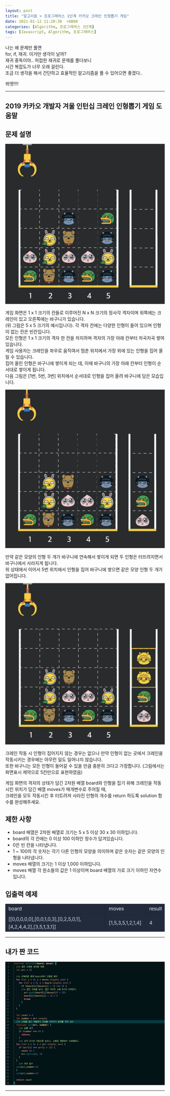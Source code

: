 ```yaml
---
layout: post
title: "알고리즘 > 프로그래머스 1단계 카카오 크레인 인형뽑기 게임"
date: 2021-01-12 11:20:30  +0800
categories: [Algorithm, 프로그래머스 1단계]
tags: [Javascript, Algorithm, 프로그래머스]
---
```


나는 왜 문제만 풀면  
for, if, 재귀. 이거만 생각이 날까?  
재귀 중독이야.. 허접한 재귀로 문제를 풀다보니  
시간 복잡도가 너무 오래 걸린다.  
조금 더 생각을 해서 간단하고 효율적인 알고리즘을 풀 수 있어으면 좋겠다..

쒸엣!!!!

---

## **2019 카카오 개발자 겨울 인턴십 크레인 인형뽑기 게임 도움말**

## **문제 설명**

![image](/assets/img/sample/doll1.png)

게임 화면은 1 x 1 크기의 칸들로 이루어진 N x N 크기의 정사각 격자이며 위쪽에는 크레인이 있고 오른쪽에는 바구니가 있습니다.  
(위 그림은 5 x 5 크기의 예시입니다). 각 격자 칸에는 다양한 인형이 들어 있으며 인형이 없는 칸은 빈칸입니다.  
모든 인형은 1 x 1 크기의 격자 한 칸을 차지하며 격자의 가장 아래 칸부터 차곡차곡 쌓여 있습니다.  
게임 사용자는 크레인을 좌우로 움직여서 멈춘 위치에서 가장 위에 있는 인형을 집어 올릴 수 있습니다.  
집어 올린 인형은 바구니에 쌓이게 되는 데, 이때 바구니의 가장 아래 칸부터 인형이 순서대로 쌓이게 됩니다.  
다음 그림은 [1번, 5번, 3번] 위치에서 순서대로 인형을 집어 올려 바구니에 담은 모습입니다.

![image](/assets/img/sample/doll2.png)

만약 같은 모양의 인형 두 개가 바구니에 연속해서 쌓이게 되면 두 인형은 터뜨려지면서 바구니에서 사라지게 됩니다.  
위 상태에서 이어서 5번 위치에서 인형을 집어 바구니에 쌓으면 같은 모양 인형 두 개가 없어집니다.

![image](/assets/img/sample/doll3.png)

크레인 작동 시 인형이 집어지지 않는 경우는 없으나 만약 인형이 없는 곳에서 크레인을 작동시키는 경우에는 아무런 일도 일어나지 않습니다.  
또한 바구니는 모든 인형이 들어갈 수 있을 만큼 충분히 크다고 가정합니다. (그림에서는 화면표시 제약으로 5칸만으로 표현하였음)

게임 화면의 격자의 상태가 담긴 2차원 배열 board와 인형을 집기 위해 크레인을 작동시킨 위치가 담긴 배열 moves가 매개변수로 주어질 때,  
크레인을 모두 작동시킨 후 터트려져 사라진 인형의 개수를 return 하도록 solution 함수를 완성해주세요.

## **제한 사항**

- board 배열은 2차원 배열로 크기는 5 x 5 이상 30 x 30 이하입니다.
- board의 각 칸에는 0 이상 100 이하인 정수가 담겨있습니다.
- 0은 빈 칸을 나타냅니다.
- 1 ~ 100의 각 숫자는 각기 다른 인형의 모양을 의미하며 같은 숫자는 같은 모양의 인형을 나타냅니다.
- moves 배열의 크기는 1 이상 1,000 이하입니다.
- moves 배열 각 원소들의 값은 1 이상이며 board 배열의 가로 크기 이하인 자연수입니다.

## **입출력 예제**

![image](/assets/img/sample/doll4.png)

---

## **내가 짠 코드**

![image](/assets/img/sample/doll5.png)

---
